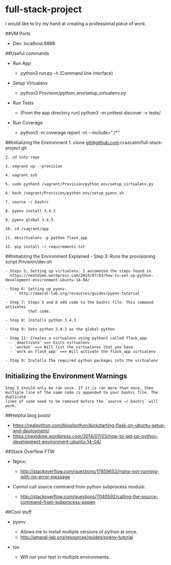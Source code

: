 # full-stack-project
I would like to try my hand at creating a professional piece of work.


##VM Ports
* Dev: localhost:8888

##Useful commands
* Run App
    * python3 run.py -h (Command line interface)

* Setup Virtualenv
    * python3 Provision/python_env/setup_virtualenv.py

* Run Tests
    * (From the app directory run) python3 -m unittest discover -v tests/

* Run Coverage
    * python3 -m coverage report -m --include="./*"

##Initializing the Environment
    1. clone git@github.com:crazcalm/full-stack-project.git
    
    2. cd into repo
    
    3. vagrant up --provision
    
    4. vagrant ssh
    
    5. sudo python3 /vagrant/Provision/python_env/setup_virtualenv.py
    
    6. bash /vagrant/Provision/python_env/setup_pyenv.sh
    
    7. source ~/.bashrc
    
    8. pyenv install 3.4.3
    
    9. pyenv global 3.4.3
    
    10. cd /vagrant/app
    
    11. mkvirtualenv -p python flask_app
    
    12. pip install -r requirements.txt
    
##Initializing the Environment Explained
    - Step 3: Runs the provisioning script Privision/dev.sh
    
    - Steps 5: Setting up virtualenv. I automated the steps found in
      https://nextdime.wordpress.com/2014/07/03/how-to-set-up-python-development-environment-ubuntu-14-04/
      
    - Step 6: Setting up pyenv.
        - http://amaral-lab.org/resources/guides/pyenv-tutorial
        
    - Step 7: Steps 5 and 6 add code to the bashrc file. This command activates
              that code. 
              
    - Step 8: Installs python 3.4.3
    
    - Step 9: Sets python 3.4.3 as the global python
      
    - Step 11: Creates a virtualenv using python3 called flask_app.
      - `deactivate` ==> Exits virtualenv
      - `workon` ==> Will list the virtualenvs that you have
      - `work on flask_app` ==> Will activate the flask_app virtualenv
      
    - Step 9: Installs the required python packages into the virtualenv 

## Initializing the Environment Warnings
    Step 5 should only be ran once. If it is ran more than once, then
    multiple line of the same code is appended to your bashrc file. The duplicate
    lines of code need to be removed before the `source ~/.bashrc` will work. 


##Helpful blog posts!
* https://realpython.com/blog/python/kickstarting-flask-on-ubuntu-setup-and-deployment/
* https://nextdime.wordpress.com/2014/07/03/how-to-set-up-python-development-environment-ubuntu-14-04/

##Stack Overflow FTW
* Nginx:
    * http://stackoverflow.com/questions/17859653/nginx-not-running-with-no-error-message

* Cannot call source command from python subprocess module:
    * http://stackoverflow.com/questions/7040592/calling-the-source-command-from-subprocess-popen

##Cool stuff
* pyenv
    * Allows me to install multiple versions of python at once.
    * http://amaral-lab.org/resources/guides/pyenv-tutorial

* tox
    - Will run your test in multiple environments.